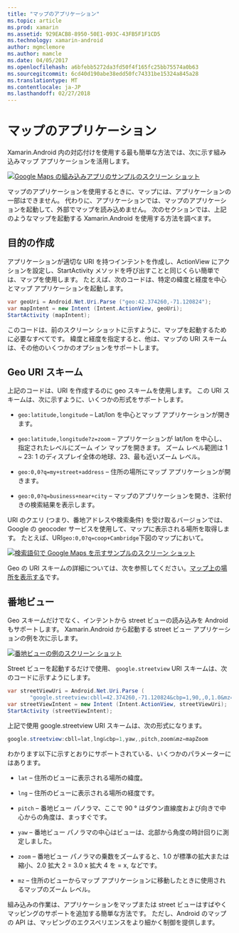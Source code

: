 ```yaml
---
title: "マップのアプリケーション"
ms.topic: article
ms.prod: xamarin
ms.assetid: 929EACB8-8950-50E1-093C-43FB5F1F1CD5
ms.technology: xamarin-android
author: mgmclemore
ms.author: mamcle
ms.date: 04/05/2017
ms.openlocfilehash: a6bfebb5272da3fd50f4f165fc25bb75574a0b63
ms.sourcegitcommit: 6cd40d190abe38edd50fc74331be15324a845a28
ms.translationtype: MT
ms.contentlocale: ja-JP
ms.lasthandoff: 02/27/2018
---
```

# <a name="maps-application"></a>マップのアプリケーション

Xamarin.Android 内の対応付けを使用する最も簡単な方法では、次に示す組み込みマップ アプリケーションを活用します。

[![Google Maps の組み込みアプリのサンプルのスクリーン ショット](maps-application-images/01-mapsapplication.png)](maps-application-images/01-mapsapplication.png)

マップのアプリケーションを使用するときに、マップには、アプリケーションの一部はできません。 代わりに、アプリケーションでは、マップのアプリケーションを起動して、外部でマップを読み込めません。 次のセクションでは、上記のようなマップを起動する Xamarin.Android を使用する方法を調べます。

<a name="Creating_the_Intent" />

## <a name="creating-the-intent"></a>目的の作成

アプリケーションが適切な URI を持つインテントを作成し、ActionView にアクションを設定し、StartActivity メソッドを呼び出すことと同じくらい簡単では、マップを使用します。 たとえば、次のコードは、特定の緯度と経度を中心とマップ アプリケーションを起動します。

```csharp
var geoUri = Android.Net.Uri.Parse ("geo:42.374260,-71.120824");
var mapIntent = new Intent (Intent.ActionView, geoUri);
StartActivity (mapIntent);
```

このコードは、前のスクリーン ショットに示すように、マップを起動するために必要なすべてです。 緯度と経度を指定すると、他は、マップの URI スキームは、その他のいくつかのオプションをサポートします。

<a name="Geo_Uri_Scheme" />

## <a name="geo-uri-scheme"></a>Geo URI スキーム

上記のコードは、URI を作成するのに geo スキームを使用します。 この URI スキームは、次に示すように、いくつかの形式をサポートします。

-   `geo:latitude,longitude` &ndash; Lat/lon を中心とマップ アプリケーションが開きます。 

-   `geo:latitude,longitude?z=zoom` &ndash; アプリケーションが lat/lon を中心し、指定されたレベルにズーム イン マップを開きます。 ズーム レベル範囲は 1 ~ 23: 1 のディスプレイ全体の地球、23、最も近いズーム レベル。

-   `geo:0,0?q=my+street+address` &ndash; 住所の場所にマップ アプリケーションが開きます。 

-   `geo:0,0?q=business+near+city` &ndash; マップのアプリケーションを開き、注釈付きの検索結果を表示します。 


URI のクエリ (つまり、番地アドレスや検索条件) を受け取るバージョンでは、Google の geocoder サービスを使用して、マップに表示される場所を取得します。 たとえば、URI`geo:0,0?q=coop+Cambridge`下図のマップにおいて。

[![検索語句で Google Maps を示すサンプルのスクリーン ショット](maps-application-images/02-mapsearch.png)](maps-application-images/02-mapsearch.png)


<a name="Street_View" />

Geo の URI スキームの詳細については、次を参照してください。[マップ上の場所を表示する](http://developer.android.com/guide/components/intents-common.html#Maps)です。


## <a name="street-view"></a>番地ビュー

Geo スキームだけでなく、インテントから street ビューの読み込みを Android もサポートします。 Xamarin.Android から起動する street ビュー アプリケーションの例を次に示します。

[![番地ビューの例のスクリーン ショット](maps-application-images/03-streetview.png)](maps-application-images/03-streetview.png)

Street ビューを起動するだけで使用、 `google.streetview` URI スキームは、次のコードに示すようにします。

```csharp
var streetViewUri = Android.Net.Uri.Parse (
       "google.streetview:cbll=42.374260,-71.120824&cbp=1,90,,0,1.0&mz=20");  
var streetViewIntent = new Intent (Intent.ActionView, streetViewUri);  
StartActivity (streetViewIntent);
```

上記で使用 google.streetview URI スキームは、次の形式になります。

```csharp
google.streetview:cbll=lat,lng&cbp=1,yaw,,pitch,zoom&mz=mapZoom
```

わかります以下に示すとおりにサポートされている、いくつかのパラメーターにはあります。

-   `lat` &ndash; 住所のビューに表示される場所の緯度。

-   `lng` &ndash; 住所のビューに表示される場所の経度です。

-   `pitch` &ndash; 番地ビュー パノラマ、ここで 90 ° はダウン直線度および向きで中心からの角度は、まっすぐです。

-   `yaw` &ndash; 番地ビュー パノラマの中心はビューは、北部から角度の時計回りに測定しました。

-   `zoom` &ndash; 番地ビュー パノラマの乗数をズームすると、1.0 が標準の拡大または縮小、2.0 拡大 2 = 3.0 x 拡大 4 を = x, などです。

-   `mz` &ndash; 住所のビューからマップ アプリケーションに移動したときに使用されるマップのズーム レベル。


組み込みの作業は、アプリケーションをマップまたは street ビューはすばやくマッピングのサポートを追加する簡単な方法です。 ただし、Android のマップの API は、マッピングのエクスペリエンスをより細かく制御を提供します。
